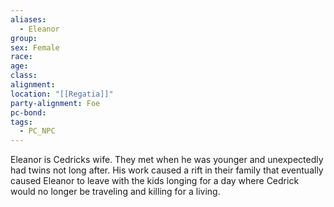 ```yaml
---
aliases:
  - Eleanor
group: 
sex: Female
race: 
age: 
class: 
alignment: 
location: "[[Regatia]]"
party-alignment: Foe
pc-bond: 
tags:
  - PC_NPC
---
```


Eleanor is Cedricks wife. They met when he was younger and unexpectedly had twins not long after. His work caused a rift in their family that eventually caused Eleanor to leave with the kids longing for a day where Cedrick would no longer be traveling and killing for a living. 